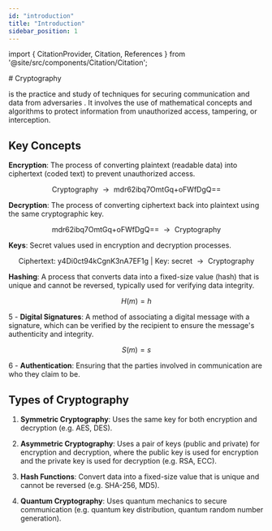 ```yaml
---
id: "introduction"
title: "Introduction"
sidebar_position: 1
---
```

import { CitationProvider, Citation, References } from '@site/src/components/Citation/Citation';

<CitationProvider>
# Cryptography

is the practice and study of techniques for securing communication and data from adversaries <Citation id="cryptography" />. It involves the use of mathematical concepts and algorithms to protect information from unauthorized access, tampering, or interception.

## Key Concepts

**Encryption**: The process of converting plaintext (readable data) into ciphertext (coded text) to prevent unauthorized access.

$$
\text{Cryptography } \rightarrow \text{ mdr62ibq7OmtGq+oFWfDgQ==}
$$

**Decryption**: The process of converting ciphertext back into plaintext using the same cryptographic key. 

$$
\text{mdr62ibq7OmtGq+oFWfDgQ== } \rightarrow \text{ Cryptography} 
$$

**Keys**: Secret values used in encryption and decryption processes.

$$ 
\text{Ciphertext: y4Di0ct94kCgnK3nA7EF1g | Key: secret } \rightarrow \text{ Cryptography}
$$

**Hashing**: A process that converts data into a fixed-size value (hash) that is unique and cannot be reversed, typically used for verifying data integrity.

$$ H(m) = h $$

5 - **Digital Signatures**: A method of associating a digital message with a signature, which can be verified by the recipient to ensure the message's authenticity and integrity.

$$ S(m) = s $$

6 - **Authentication**: Ensuring that the parties involved in communication are who they claim to be.

## Types of Cryptography

1. **Symmetric Cryptography**: Uses the same key for both encryption and decryption (e.g. AES, DES).

2. **Asymmetric Cryptography**: Uses a pair of keys (public and private) for encryption and decryption, where the public key is used for encryption and the private key is used for decryption (e.g. RSA, ECC).

3. **Hash Functions**: Convert data into a fixed-size value that is unique and cannot be reversed (e.g. SHA-256, MD5).

4. **Quantum Cryptography**: Uses quantum mechanics to secure communication (e.g. quantum key distribution, quantum random number generation).

<References />
</CitationProvider>
